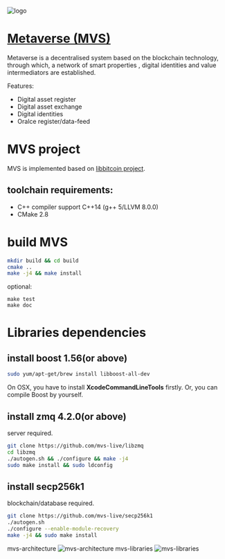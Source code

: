 ![logo](https://github.com/mvs-live/metaverse/raw/master/doc/image/logo.png)
# [Metaverse (MVS)](http://mvs.live)
Metaverse is a decentralised system based on the blockchain technology, 
through which, a network of smart properties , digital identities and value intermediators are established.

Features:
- Digital asset register
- Digital asset exchange
- Digital identities
- Oralce register/data-feed

# MVS project
MVS is implemented based on [libbitcoin project](https://github.com/libbitcoin).
## toolchain requirements:
- C++ compiler support C++14 (g++ 5/LLVM 8.0.0)
- CMake 2.8

# build MVS
```bash
mkdir build && cd build
cmake ..
make -j4 && make install
```
optional:
```
make test
make doc
```

# Libraries dependencies
## install boost 1.56(or above)
```bash
sudo yum/apt-get/brew install libboost-all-dev
```
On OSX, you have to install **XcodeCommandLineTools** firstly.
Or, you can compile Boost by yourself.

## install zmq 4.2.0(or above)
server required.
```bash
git clone https://github.com/mvs-live/libzmq
cd libzmq
./autogen.sh && ./configure && make -j4
sudo make install && sudo ldconfig
```

## install secp256k1 
blockchain/database required.
```bash
git clone https://github.com/mvs-live/secp256k1
./autogen.sh
./configure --enable-module-recovery
make -j4 && sudo make install
```

mvs-architecture
![mvs-architecture](https://github.com/mvs-live/metaverse/raw/master/doc/image/mvs-architecture.png)
mvs-libraries
![mvs-libraries](https://github.com/mvs-live/metaverse/raw/master/doc/image/mvs-libraries.png)
